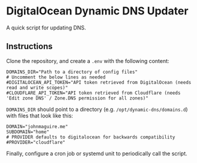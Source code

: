 # DigitalOcean Dynamic DNS Updater
A quick script for updating DNS.

## Instructions

Clone the repository, and create a `.env` with the following content:

```
DOMAINS_DIR="Path to a directory of config files"
# Uncomment the below lines as needed
#DIGITALOCEAN_API_TOKEN="API token retrieved from DigitalOcean (needs read and write scopes)"
#CLOUDFLARE_API_TOKEN="API token retrieved from Cloudflare (needs 'Edit zone DNS' / Zone.DNS permission for all zones)"
```

`DOMAINS_DIR` should point to a directory (e.g. `/opt/dynamic-dns/domains.d`) with files that look like this:

```
DOMAIN="johnmaguire.me"
SUBDOMAIN="home"
# PROVIDER defaults to digitalocean for backwards compatibility
#PROVIDER="cloudflare"
```

Finally, configure a cron job or systemd unit to periodically call the script.
